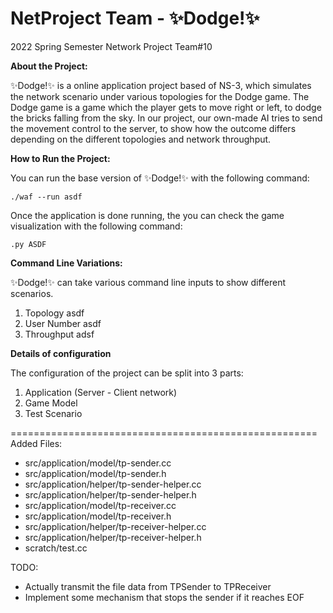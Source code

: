
# NetProject Team  - ✨Dodge!✨
2022 Spring Semester Network Project Team#10


**About the Project:**

✨Dodge!✨ is a online application project based of NS-3, which simulates the network scenario under various topologies for the Dodge game. 
The Dodge game is a game which the player gets to move right or left, to dodge the bricks falling from the sky.
In our project, our own-made AI tries to send the movement control to the server, to show how the outcome differs depending on the different topologies and network throughput.

**How to Run the Project:**

You can run the base version of ✨Dodge!✨ with the following command:

    ./waf --run asdf
Once the application is done running, the you can check the game visualization with the following command:

    .py ASDF

**Command Line Variations:**

✨Dodge!✨ can take various command line inputs to show different scenarios.

 1. Topology
	 asdf
 2. User Number
	 asdf
 3. Throughput
	 adsf

**Details of configuration**

The configuration of the project can be split into 3 parts:

 1. Application (Server - Client network)
 2. Game Model
 3. Test Scenario

=====================================================
Added Files:
- src/application/model/tp-sender.cc
- src/application/model/tp-sender.h
- src/application/helper/tp-sender-helper.cc
- src/application/helper/tp-sender-helper.h
- src/application/model/tp-receiver.cc
- src/application/model/tp-receiver.h
- src/application/helper/tp-receiver-helper.cc
- src/application/helper/tp-receiver-helper.h
- scratch/test.cc
  
TODO:
  - Actually transmit the file data from TPSender to TPReceiver
  - Implement some mechanism that stops the sender if it reaches EOF
